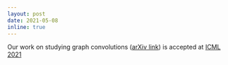 ```yaml
---
layout: post
date: 2021-05-08
inline: true
---
```


Our work on studying graph convolutions ([arXiv link](https://arxiv.org/abs/2102.06966)) is accepted at [ICML 2021](https://icml.cc/Conferences/2021)